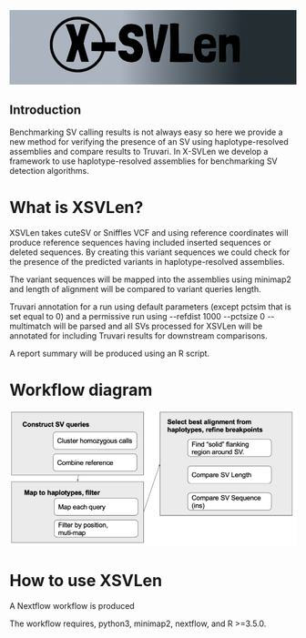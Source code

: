 ![logo](./images/NewLogo.png)




## Introduction


Benchmarking SV calling results is not always easy so here we provide a new method for verifying the presence of an SV using haplotype-resolved assemblies and compare results to Truvari. In X-SVLen we develop a framework to use haplotype-resolved assemblies for benchmarking SV detection algorithms.


# What is XSVLen?

XSVLen takes cuteSV or Sniffles VCF and using reference coordinates will produce reference sequences having included inserted sequences or deleted sequences. By creating this variant sequences we could check for the presence of the predicted variants in haplotype-resolved assemblies.

The variant sequences will be mapped into the assemblies using minimap2 and length of alignment will be compared to variant queries length. 

Truvari annotation for a run using default parameters (except pctsim that is set equal to 0) and a permissive run using --refdist 1000 --pctsize 0 --multimatch will be parsed and all SVs processed for XSVLen will be annotated for including Truvari results for downstream comparisons.

A report summary will be produced using an R script. 

# Workflow diagram

![logo](./images/Workflow.png)

# How to use XSVLen
  
A Nextflow workflow is produced

The workflow requires, python3, minimap2, nextflow, and R >=3.5.0.

